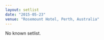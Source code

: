 ```yaml
---
layout: setlist
date: "2015-05-23"
venue: "Rosemount Hotel, Perth, Australia"
---
```


No known setlist.
